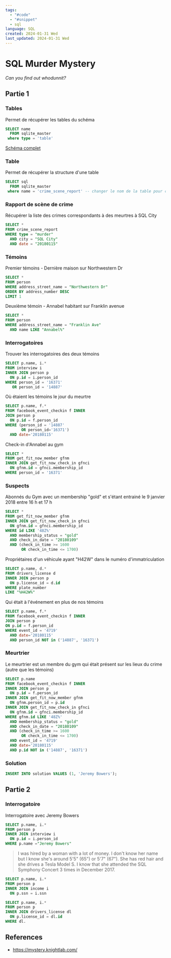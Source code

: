```yaml
---
tags:
  - "#code"
  - "#snippet"
  - sql
language: SQL
created: 2024-01-31 Wed
last_updated: 2024-01-31 Wed
---
```

# SQL Murder Mystery
*Can you find out whodunnit?*
## Partie 1
### Tables
Permet de récupérer les tables du schéma
```SQL
SELECT name 
  FROM sqlite_master
 where type = 'table'
```
[Schéma complet](https://mystery.knightlab.com/schema.png)
### Table
Permet de récupérer la structure d'une table
```SQL
SELECT sql 
  FROM sqlite_master
 where name = 'crime_scene_report' -- changer le nom de la table pour celle dont vous voulez récupréer le schéma
```
### Rapport de scène de crime
Récupérer la liste des crimes correspondants à  des meurtres à SQL City
```SQL
SELECT * 
FROM crime_scene_report
WHERE type = "murder" 
  AND city = "SQL City" 
  AND date = "20180115"
```
### Témoins
Premier témoins - Dernière maison sur Northwestern Dr
```SQL
SELECT * 
FROM person 
WHERE address_street_name = "Northwestern Dr" 
ORDER BY address_number DESC 
LIMIT 1
```
Deuxième témoin - Annabel habitant sur Franklin avenue
```SQL
SELECT * 
FROM person 
WHERE address_street_name = "Franklin Ave"
  AND name LIKE "Annabel%"
```
### Interrogatoires
Trouver les interrogatoires des deux témoins
```SQL
SELECT p.name, i.* 
FROM interview i
INNER JOIN person p
  ON p.id = i.person_id
WHERE person_id = '16371' 
   OR person_id = '14887'
```
Où étaient les témoins le jour du meurtre
```SQL
SELECT p.name, f.* 
FROM facebook_event_checkin f INNER 
JOIN person p 
  ON p.id = f.person_id 
WHERE (person_id = '14887' 
	   OR person_id='16371')
  AND date='20180115'
```
Check-in d'Annabel au gym
```SQL
SELECT * 
FROM get_fit_now_member gfnm
INNER JOIN get_fit_now_check_in gfnci
  ON gfnm.id = gfnci.membership_id
WHERE person_id = '16371' 
```
### Suspects
Abonnés du Gym avec un membership "gold" et s'étant entrainé le 9 janvier 2018 entre 16 h et 17 h
```SQL
SELECT * 
FROM get_fit_now_member gfnm
INNER JOIN get_fit_now_check_in gfnci
  ON gfnm.id = gfnci.membership_id
WHERE id LIKE '48Z%'
  AND membership_status = "gold"
  AND check_in_date = "20180109"
  AND (check_in_time >= 1600 
       OR check_in_time <= 1700)
```
Propriétaires d'un véhicule ayant "H42W" dans le numéro d'immatriculation
```SQL
SELECT p.name, d.* 
FROM drivers_license d 
INNER JOIN person p
  ON p.license_id = d.id
WHERE plate_number 
LIKE "%H42W%"    
```
Qui était à l'événement en plus de nos témoins
```SQL
SELECT p.name, f.* 
FROM facebook_event_checkin f INNER 
JOIN person p 
ON p.id = f.person_id 
WHERE event_id = '4719' 
  AND date='20180115'
  AND person_id NOT in ('14887', '16371')
```
### Meurtrier
Le meurtrier est un membre du gym qui était présent sur les lieux du crime (autre que les témoins)
```SQL
SELECT p.name
FROM facebook_event_checkin f INNER 
INNER JOIN person p 
  ON p.id = f.person_id 
INNER JOIN get_fit_now_member gfnm
  ON gfnm.person_id = p.id
INNER JOIN get_fit_now_check_in gfnci
  ON gfnm.id = gfnci.membership_id
WHERE gfnm.id LIKE '48Z%'
  AND membership_status = "gold"
  AND check_in_date = "20180109"
  AND (check_in_time >= 1600 
       OR check_in_time <= 1700)
  AND event_id = '4719' 
  AND date='20180115'
  AND p.id NOT in ('14887', '16371')
```
### Solution
```SQL
INSERT INTO solution VALUES (1, 'Jeremy Bowers');
```
## Partie 2
### Interrogatoire
Interrogatoire avec Jeremy Bowers
```SQL
SELECT p.name, i.* 
FROM person p 
INNER JOIN interview i 
  ON p.id = i.person_id 
WHERE p.name ="Jeremy Bowers"
```

> I was hired by a woman with a lot of money. I don't know her name but I know she's around 5'5" (65") or 5'7" (67"). She has red hair and she drives a Tesla Model S. I know that she attended the SQL Symphony Concert 3 times in December 2017.

```SQL
SELECT p.name, i.*
FROM person p 
INNER JOIN income i
  ON p.ssn = i.ssn
```

```SQL
SELECT p.name, i.*
FROM person p 
INNER JOIN drivers_license dl
  ON p.license_id = dl.id
WHERE dl.
```
## References
* https://mystery.knightlab.com/